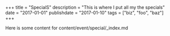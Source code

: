 +++
title = "SpecialS"
description = "This is where I put all my the specials"
date = "2017-01-01"
publishdate = "2017-01-10"
tags = ["biz", "foo", "baz"]
+++

Here is some content for content/event/special/_index.md
